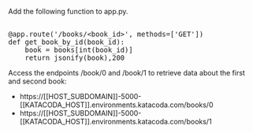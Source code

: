 Add the following function to app.py.

<pre class="file" data-filename="app.py" data-target="insert" data-marker="#TODO-get_book_by_id">

@app.route('/books/&lt;book_id>', methods=['GET'])
def get_book_by_id(book_id):
    book = books[int(book_id)]
    return jsonify(book),200 
</pre>

Access the endpoints /book/0 and /book/1 to retrieve data about the first and second book:

* https://[[HOST_SUBDOMAIN]]-5000-[[KATACODA_HOST]].environments.katacoda.com/books/0
* https://[[HOST_SUBDOMAIN]]-5000-[[KATACODA_HOST]].environments.katacoda.com/books/1
